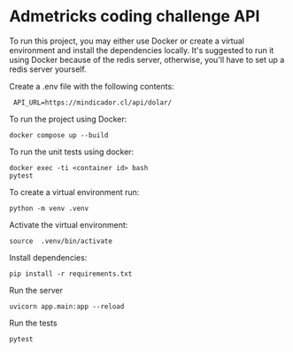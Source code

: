 # Admetricks coding challenge API
To run this project, you may either use Docker or create a virtual environment and install the dependencies locally.
It's suggested to run it using Docker because of the redis server, otherwise, you'll have to set up a redis server yourself.


 Create a .env file with the following contents:

     API_URL=https://mindicador.cl/api/dolar/

To run the project using Docker:

    docker compose up --build

To run the unit tests using docker:

    docker exec -ti <container id> bash
    pytest

To create a virtual environment run:

    python -m venv .venv
Activate the virtual environment:

    source  .venv/bin/activate

Install dependencies:

    pip install -r requirements.txt


Run the server

    uvicorn app.main:app --reload

Run the tests

    pytest
